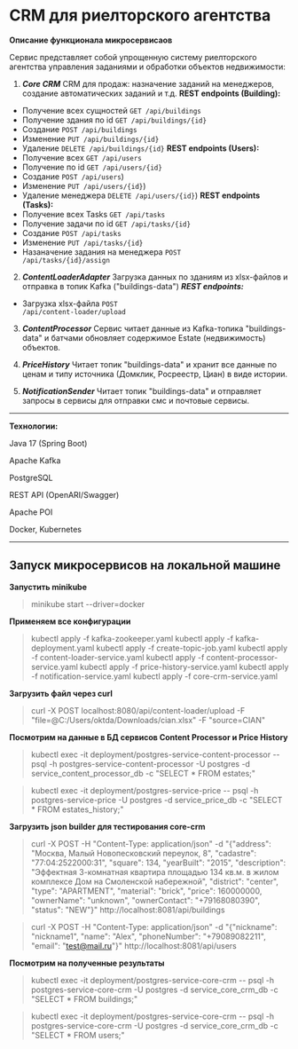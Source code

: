 # CRM для риелторского агентства

**Описание функционала микросервисаов**

Сервис представляет собой упрощенную систему риелторского агентства управления заданиями и обработки объектов недвижимости:

1. ***Core CRM*** CRM для продаж: назначение заданий на менеджеров, создание автоматических заданий и т.д.
   **REST endpoints (Building):**
* Получение всех сущностей <code>GET /api/buildings</code>
* Получение здания по id <code>GET /api/buildings/{id}</code>    
* Создание <code>POST /api/buildings</code>
* Изменение <code>PUT /api/buildings/{id}</code>
* Удаление <code>DELETE /api/buildings/{id}</code>
   **REST endpoints (Users):**
* Получение всех <code>GET /api/users</code>
* Получение по id <code>GET /api/users/{id}</code>    
* Создание <code>POST /api/users</code>)
* Изменение <code>PUT /api/users/{id}</code>)
* Удаление менеджера <code>DELETE /api/users/{id}</code>)
   **REST endpoints (Tasks):**
* Получение всех Tasks <code>GET /api/tasks</code>
* Получение задачи по id <code>GET /api/tasks/{id}</code>    
* Создание <code>POST /api/tasks</code>
* Изменение <code>PUT /api/tasks/{id}</code>
* Назаначение задания на менеджера <code>POST /api/tasks/{id}/assign</code>

2. ***ContentLoaderAdapter*** Загрузка данных по зданиям из xlsx-файлов и отправка в топик Kafka ("buildings-data")
    ***REST endpoints:*** 
* Загрузка xlsx-файла <code>POST /api/content-loader/upload</code>

3. ***ContentProcessor*** Сервис читает данные из Kafka-топика "buildings-data" и батчами обновляет содержимое Estate (недвижимость) объектов.

4. ***PriceHistory*** Читает топик "buildings-data" и хранит все данные по ценам и типу источника (Домклик, Росреестр, Циан) в виде истории.

5. ***NotificationSender*** Читает топик "buildings-data" и отправляет запросы в сервисы для отправки смс и почтовые сервисы.

________________________________________
**Технологии:**

Java 17 (Spring Boot)

Apache Kafka

PostgreSQL

REST API (OpenARI/Swagger)

Apache POI

Docker, Kubernetes
________________________________________
## Запуск микросервисов на локальной машине

**Запустить minikube**

> minikube start --driver=docker

**Применяем все конфигурации**

> kubectl apply -f kafka-zookeeper.yaml
> kubectl apply -f kafka-deployment.yaml
> kubectl apply -f create-topic-job.yaml
> kubectl apply -f content-loader-service.yaml
> kubectl apply -f content-processor-service.yaml
> kubectl apply -f price-history-service.yaml
> kubectl apply -f notification-service.yaml
> kubectl apply -f core-crm-service.yaml

**Загрузить файл через curl**

> curl -X POST localhost:8080/api/content-loader/upload -F "file=@C:/Users/oktda/Downloads/cian.xlsx" -F "source=CIAN"

**Посмотрим на данные в БД сервисов Content Processor и Price History**

> kubectl exec -it deployment/postgres-service-content-processor -- psql -h postgres-service-content-processor -U postgres -d service_content_processor_db -c "SELECT * FROM estates;"

> kubectl exec -it deployment/postgres-service-price -- psql -h postgres-service-price -U postgres -d service_price_db -c "SELECT * FROM estates_history;"

**Загрузить json builder для тестирования core-crm**

> curl -X POST -H "Content-Type: application/json" -d "{\"address\": \"Москва, Малый Новопесковский переулок, 8\", \"cadastre\": \"77:04:2522000:31\", \"square\": 134, \"yearBuilt\": \"2015\", \"description\": \"Эффектная 3-комнатная квартира площадью 134 кв.м. в жилом комплексе Дом на Смоленской набережной\", \"district\": \"center\", \"type\": \"APARTMENT\", \"material\": \"brick\", \"price\": 160000000, \"ownerName\": \"unknown\", \"ownerContact\": \"+79168080390\", \"status\": \"NEW\"}" http://localhost:8081/api/buildings

> curl -X POST -H "Content-Type: application/json" -d "{\"nickname\": \"nickname1\", \"name\": \"Alex\", \"phoneNumber\": \"+79089082211\", \"email\": \"test@mail.ru\"}" http://localhost:8081/api/users

**Посмотрим на полученные результаты**

> kubectl exec -it deployment/postgres-service-core-crm -- psql -h postgres-service-core-crm -U postgres -d service_core_crm_db -c "SELECT * FROM buildings;"

> kubectl exec -it deployment/postgres-service-core-crm -- psql -h postgres-service-core-crm -U postgres -d service_core_crm_db -c "SELECT * FROM users;"

